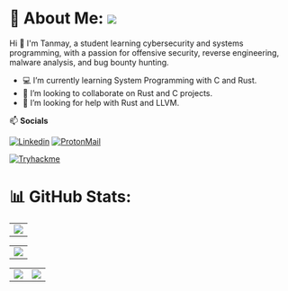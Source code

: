 # 💫 About Me: ![](https://komarev.com/ghpvc/?username=Zer0xC0DE&label=Profile+views&style=for-the-badge&color=green)

Hi 👋 I'm Tanmay, a student learning cybersecurity and systems programming, with a passion for offensive security, reverse engineering, malware analysis, and bug bounty hunting.

- 💻 I’m currently learning System Programming with C and Rust.
- 🤝 I’m looking to collaborate on Rust and C projects.
- 🧠 I’m looking for help with Rust and LLVM.

📫 **Socials**
  
  [![Linkedin](https://img.shields.io/badge/LinkedIn-0077B5?style=for-the-badge&logo=linkedin&logoColor=white)](https://www.linkedin.com/in/tanmay-r-k)
  [![ProtonMail](https://img.shields.io/badge/proton%20mail-6D4AFF?style=for-the-badge&logo=protonmail&logoColor=white)](mailto:ravenspar@protonmail.com)

[![Tryhackme](https://tryhackme.com/api/v2/badges/public-profile?userPublicId=2353964)](https://tryhackme.com/r/p/ravenspar)

# 📊 GitHub Stats:
<table>
  <tr>
    <td>
      <img src="https://nirzak-streak-stats.vercel.app?user=0xRavenspar&theme=tokyonight&hide_border=true&card_width=705"/>
     </td>
   </tr>
</table><table>
  <tr>
    <td>
      <img src="http://github-profile-summary-cards.vercel.app/api/cards/profile-details?username=0xRavenspar&theme=2077">
     </td>
   </tr>
</table><table>
  <tr>
    <td><img src="http://github-profile-summary-cards.vercel.app/api/cards/stats?username=0xRavenspar&theme=aura_dark"></td>
    <td><img src="http://github-profile-summary-cards.vercel.app/api/cards/most-commit-language?username=0xRavenspar&theme=aura_dark"></td>
  </tr>
</table>
 


